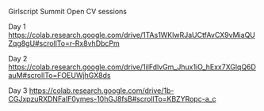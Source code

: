 Girlscript Summit Open CV sessions

Day 1
https://colab.research.google.com/drive/1TAs1WKlwRJaUCtfAvCX9vMiaQUZqg8gU#scrollTo=r-Rx8vhDbcPm

Day 2
https://colab.research.google.com/drive/1ilFdlvGm_Jhux1iO_hExx7XGlqQ6DauM#scrollTo=FOEUWjhGX8ds

Day 3
https://colab.research.google.com/drive/1b-CGJxpzuRXDNFaIF0ymes-10hGJ8fsB#scrollTo=KBZYRopc-a_c
